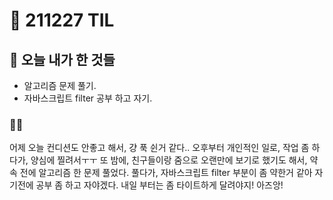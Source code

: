# :rocket: 211227 TIL

## :seedling: 오늘 내가 한 것들
* 알고리즘 문제 풀기.
* 자바스크립트 filter 공부 하고 자기.

### 💫✨
어제 오늘 컨디션도 안좋고 해서, 걍 푹 쉰거 같다..
오후부터 개인적인 일로, 작업 좀 하다가, 
양심에 찔려서ㅜㅜ 
또 밤에, 친구들이랑 줌으로 오랜만에 보기로 했기도 해서,
약속 전에 알고리즘 한 문제 풀었다.
풀다가, 자바스크립트 filter 부분이 좀 약한거 같아 
자기전에 공부 좀 하고 자야겠다.
내일 부터는 좀 타이트하게 달려야지!
아즈앙!
